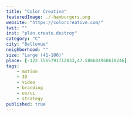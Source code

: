 ```yaml
---
title: "Color Creative"
featuredImage: ./-hamburgers.png
website: "https://colorcreative.com/"
twit: ""
inst: "plan.create.destroy"
category: "C"
city: "Bellevue"
neighborhood: ""
size: "Large (41-100)"
place: [-122.1565791712833,47.586604960618246]
tags:
    - motion
    - 3D
    - video
    - branding
    - ux/ui
    - strategy
published: true
---
```



